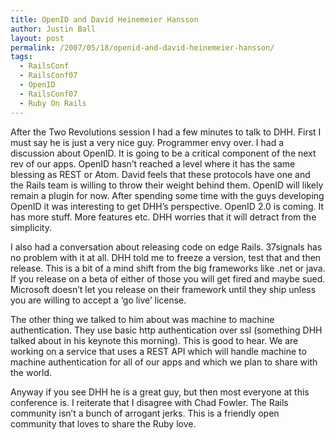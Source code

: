 ```yaml
---
title: OpenID and David Heinemeier Hansson
author: Justin Ball
layout: post
permalink: /2007/05/18/openid-and-david-heinemeier-hansson/
tags:
  - RailsConf
  - RailsConf07
  - OpenID
  - RailsConf07
  - Ruby On Rails
---
```


After the Two Revolutions session I had a few minutes to talk to DHH. First I must say he is just a very nice guy. Programmer envy over. I had a discussion about OpenID. It is going to be a critical component of the next rev of our apps. OpenID hasn’t reached a level where it has the same blessing as REST or Atom. David feels that these protocols have one and the Rails team is willing to throw their weight behind them. OpenID will likely remain a plugin for now. After spending some time with the guys developing OpenID it was interesting to get DHH’s perspective. OpenID 2.0 is coming. It has more stuff. More features etc. DHH worries that it will detract from the simplicity.

I also had a conversation about releasing code on edge Rails. 37signals has no problem with it at all. DHH told me to freeze a version, test that and then release. This is a bit of a mind shift from the big frameworks like .net or java. If you release on a beta of either of those you will get fired and maybe sued. Microsoft doesn’t let you release on their framework until they ship unless you are willing to accept a ‘go live’ license.

The other thing we talked to him about was machine to machine authentication. They use basic http authentication over ssl (something DHH talked about in his keynote this morning). This is good to hear. We are working on a service that uses a REST API which will handle machine to machine authentication for all of our apps and which we plan to share with the world.

Anyway if you see DHH he is a great guy, but then most everyone at this conference is. I reiterate that I disagree with Chad Fowler. The Rails community isn’t a bunch of arrogant jerks. This is a friendly open community that loves to share the Ruby love.